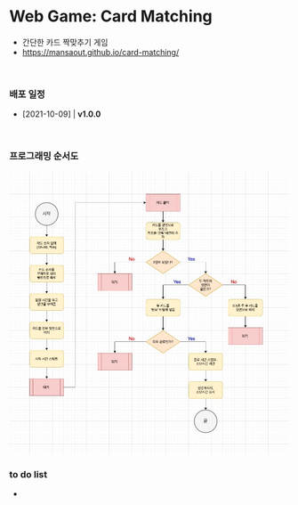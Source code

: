 # Web Game: Card Matching

- 간단한 카드 짝맞추기 게임
- https://mansaout.github.io/card-matching/

<br>

### 배포 일정

- [2021-10-09] | **v1.0.0**

<br>

### 프로그래밍 순서도

<img src="programming-flowchart-card-matching.jpg">

<br>

### to do list

-

